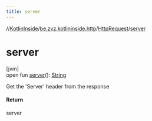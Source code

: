 ```yaml
---
title: server
---
```

//[KotlinInside](../../../index.html)/[be.zvz.kotlininside.http](../index.html)/[HttpRequest](index.html)/[server](server.html)



# server



[jvm]\
open fun [server](server.html)(): [String](https://docs.oracle.com/javase/7/docs/api/java/lang/String.html)



Get the 'Server' header from the response



#### Return



server




